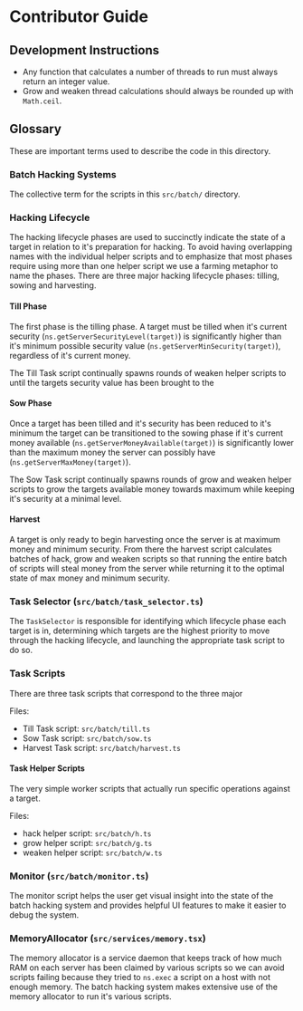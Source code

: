 # Contributor Guide

## Development Instructions

 * Any function that calculates a number of threads to run must always
   return an integer value.
 * Grow and weaken thread calculations should always be rounded up
   with `Math.ceil`.


## Glossary

These are important terms used to describe the code in this directory.

### Batch Hacking Systems

The collective term for the scripts in this `src/batch/` directory.


### Hacking Lifecycle

The hacking lifecycle phases are used to succinctly indicate the state
of a target in relation to it's preparation for hacking. To avoid
having overlapping names with the individual helper scripts and to
emphasize that most phases require using more than one helper script
we use a farming metaphor to name the phases. There are three major
hacking lifecycle phases: tilling, sowing and harvesting.

#### Till Phase

The first phase is the tilling phase. A target must be tilled when
it's current security (`ns.getServerSecurityLevel(target)`) is
significantly higher than it's minimum possible security value
(`ns.getServerMinSecurity(target)`), regardless of it's current
money.

The Till Task script continually spawns rounds of weaken helper
scripts to until the targets security value has been brought to the

#### Sow Phase

Once a target has been tilled and it's security has been reduced to
it's minimum the target can be transitioned to the sowing phase if
it's current money available (`ns.getServerMoneyAvailable(target)`) is
significantly lower than the maximum money the server can possibly
have (`ns.getServerMaxMoney(target)`).

The Sow Task script continually spawns rounds of grow and weaken
helper scripts to grow the targets available money towards maximum
while keeping it's security at a minimal level.

#### Harvest

A target is only ready to begin harvesting once the server is at
maximum money and minimum security. From there the harvest script
calculates batches of hack, grow and weaken scripts so that running
the entire batch of scripts will steal money from the server while
returning it to the optimal state of max money and minimum security.


### Task Selector (`src/batch/task_selector.ts`)

The `TaskSelector` is responsible for identifying which lifecycle
phase each target is in, determining which targets are the highest
priority to move through the hacking lifecycle, and launching the
appropriate task script to do so.


### Task Scripts

There are three task scripts that correspond to the three major

Files:
 - Till Task script: `src/batch/till.ts`
 - Sow Task script: `src/batch/sow.ts`
 - Harvest Task script: `src/batch/harvest.ts`


#### Task Helper Scripts

The very simple worker scripts that actually run specific operations
against a target.

Files:
 - hack helper script: `src/batch/h.ts`
 - grow helper script: `src/batch/g.ts`
 - weaken helper script: `src/batch/w.ts`


### Monitor (`src/batch/monitor.ts`)

The monitor script helps the user get visual insight into the state of
the batch hacking system and provides helpful UI features to make it
easier to debug the system.


### MemoryAllocator (`src/services/memory.tsx`)

The memory allocator is a service daemon that keeps track of how much
RAM on each server has been claimed by various scripts so we can avoid
scripts failing because they tried to `ns.exec` a script on a host
with not enough memory. The batch hacking system makes extensive use
of the memory allocator to run it's various scripts.
